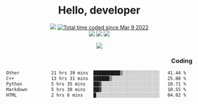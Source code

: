 # <div align='center' >Hello, developer</div>

<div align='center'>
  <a ><img src="https://img.shields.io/badge/dynamic/json?url=https%3A%2F%2Fapi.swo.moe%2Fstats%2Fgithub%2FFree-Aaron-Li&query=count&color=181717&label=GitHub&labelColor=282c34&logo=github&suffix=+follows&cacheSeconds=3600"></a>
  <a href="https://wakatime.com/@fe40087f-8eae-48dc-9950-ad0633db1591"><img src="https://wakatime.com/badge/user/fe40087f-8eae-48dc-9950-ad0633db1591.svg" alt="Total time coded since Mar 9 2022" /></a>
</div>
<div align='center'>
  <a><img src="https://img.shields.io/badge/Rookie-blue?style=plastic&logo=c&logoColor=blue&labelColor=F5B7DB"></a>
  <a><img src="https://img.shields.io/badge/Rookie-blue?style=plastic&logo=c%2B%2B&logoColor=blue&labelColor=F5B7DB"></a> 
  <a><img src="https://img.shields.io/badge/Rookie-blue?style=plastic&logo=python&logoColor=blue&labelColor=F5B7DB"></a> 
</div>

<p align="center">
  <img src="https://readme-typing-svg.demolab.com/?lines=你好!+开发者;Hello!+ developer&font=Fira%20Code&center=true&width=380&height=50&duration=4000&pause=1000">
</p>


<div align='right'>
  <h3>Coding</h3>
</div>

<!--START_SECTION:waka-->

```txt
Other            21 hrs 39 mins  ██████████▒░░░░░░░░░░░░░░   41.44 %
C++              13 hrs 31 mins  ██████▒░░░░░░░░░░░░░░░░░░   25.88 %
Python           5 hrs 35 mins   ██▓░░░░░░░░░░░░░░░░░░░░░░   10.71 %
Markdown         5 hrs 30 mins   ██▓░░░░░░░░░░░░░░░░░░░░░░   10.55 %
HTML             2 hrs 6 mins    █░░░░░░░░░░░░░░░░░░░░░░░░   04.02 %
```

<!--END_SECTION:waka-->




